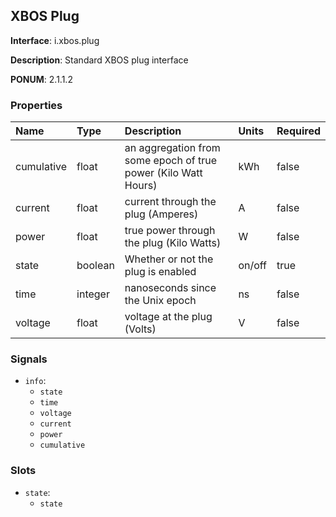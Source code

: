 
## XBOS Plug

**Interface**: i.xbos.plug

**Description**: Standard XBOS plug interface

**PONUM**: 2.1.1.2

### Properties

| **Name** | **Type** | **Description** | **Units** | **Required** |
| :------- | :------- | :-------------- | :-------- | :----------- |
| cumulative | float | an aggregation from some epoch of true power (Kilo Watt Hours) | kWh | false |
| current | float | current through the plug (Amperes) | A | false |
| power | float | true power through the plug (Kilo Watts) | W | false |
| state | boolean | Whether or not the plug is enabled | on/off | true |
| time | integer | nanoseconds since the Unix epoch | ns | false |
| voltage | float | voltage at the plug (Volts) | V | false |


### Signals
- `info`:
    - `state`
    - `time`
    - `voltage`
    - `current`
    - `power`
    - `cumulative`
    


### Slots
- `state`:
    - `state`
    

